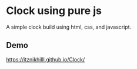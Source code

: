 
# Clock using pure js

A simple clock build using html, css, and javascript.


## Demo

https://itznikhilll.github.io/Clock/

